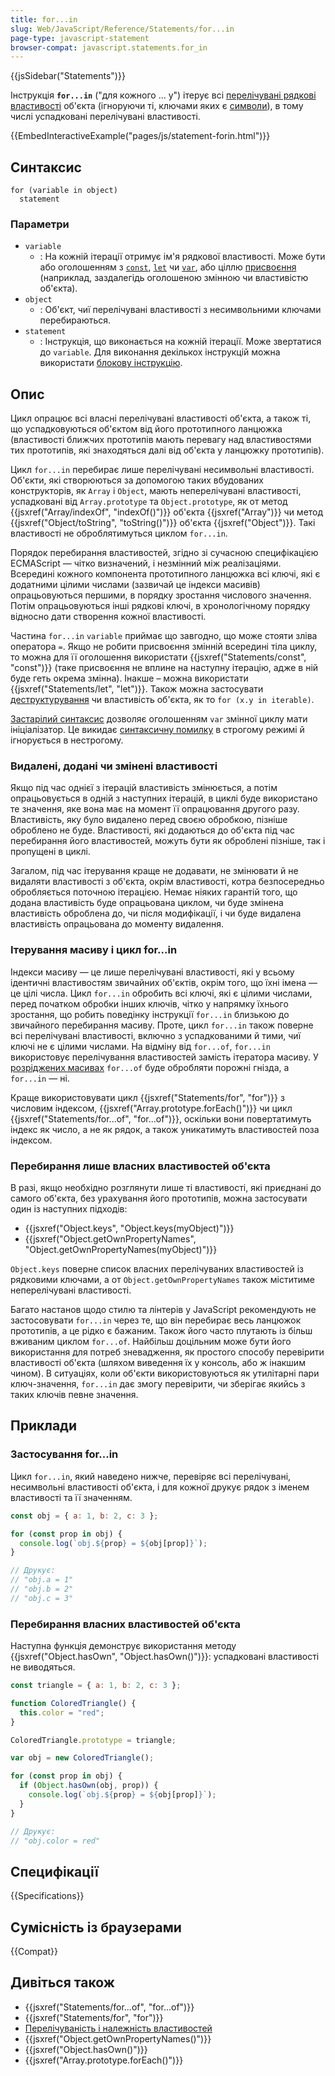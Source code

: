 ```yaml
---
title: for...in
slug: Web/JavaScript/Reference/Statements/for...in
page-type: javascript-statement
browser-compat: javascript.statements.for_in
---
```


{{jsSidebar("Statements")}}

Інструкція **`for...in`** ("для кожного ... у") ітерує всі [перелічувані рядкові властивості](/uk/docs/Web/JavaScript/Enumerability_and_ownership_of_properties) об'єкта (ігноруючи ті, ключами яких є [символи](/uk/docs/Web/JavaScript/Reference/Global_Objects/Symbol)), в тому числі успадковані перелічувані властивості.

{{EmbedInteractiveExample("pages/js/statement-forin.html")}}

## Синтаксис

```js-nolint
for (variable in object)
  statement
```

### Параметри

- `variable`
  - : На кожній ітерації отримує ім'я рядкової властивості. Може бути або оголошенням з [`const`](/uk/docs/Web/JavaScript/Reference/Statements/const), [`let`](/uk/docs/Web/JavaScript/Reference/Statements/let) чи [`var`](/uk/docs/Web/JavaScript/Reference/Statements/var), або ціллю [присвоєння](/uk/docs/Web/JavaScript/Reference/Operators/Assignment) (наприклад, заздалегідь оголошеною змінною чи властивістю об'єкта).
- `object`
  - : Об'єкт, чиї перелічувані властивості з несимвольними ключами перебираються.
- `statement`
  - : Інструкція, що виконається на кожній ітерації. Може звертатися до `variable`. Для виконання декількох інструкцій можна використати [блокову інструкцію](/uk/docs/Web/JavaScript/Reference/Statements/block).

## Опис

Цикл опрацює всі власні перелічувані властивості об'єкта, а також ті, що успадковуються об'єктом від його прототипного ланцюжка (властивості ближчих прототипів мають перевагу над властивостями тих прототипів, які знаходяться далі від об'єкта у ланцюжку прототипів).

Цикл `for...in` перебирає лише перелічувані несимвольні властивості. Об'єкти, які створюються за допомогою таких вбудованих конструкторів, як `Array` і `Object`, мають неперелічувані властивості, успадковані від `Array.prototype` та `Object.prototype`, як от метод {{jsxref("Array/indexOf", "indexOf()")}} об'єкта {{jsxref("Array")}} чи метод {{jsxref("Object/toString", "toString()")}} об'єкта {{jsxref("Object")}}. Такі властивості не оброблятимуться циклом `for...in`.

Порядок перебирання властивостей, згідно зі сучасною специфікацією ECMAScript — чітко визначений, і незмінний між реалізаціями. Всередині кожного компонента прототипного ланцюжка всі ключі, які є додатними цілими числами (зазвичай це індекси масивів) опрацьовуються першими, в порядку зростання числового значення. Потім опрацьовуються інші рядкові ключі, в хронологічному порядку відносно дати створення кожної властивості.

Частина `for...in` `variable` приймає що завгодно, що може стояти зліва оператора `=`. Якщо не робити присвоєння змінній всередині тіла циклу, то можна для її оголошення використати {{jsxref("Statements/const", "const")}} (таке присвоєння не вплине на наступну ітерацію, адже в ній буде геть окрема змінна). Інакше – можна використати {{jsxref("Statements/let", "let")}}. Також можна застосувати [деструктурування](/uk/docs/Web/JavaScript/Reference/Operators/Destructuring_assignment) чи властивість об'єкта, як то `for (x.y in iterable)`.

[Застарілий синтаксис](/uk/docs/Web/JavaScript/Reference/Deprecated_and_obsolete_features#instruktsii) дозволяє оголошенням `var` змінної циклу мати ініціалізатор. Це викидає [синтаксичну помилку](/uk/docs/Web/JavaScript/Reference/Errors/Invalid_for-in_initializer) в строгому режимі й ігнорується в нестрогому.

### Видалені, додані чи змінені властивості

Якщо під час однієї з ітерацій властивість змінюється, а потім опрацьовується в одній з наступних ітерацій, в циклі буде використано те значення, яке вона має на момент її опрацювання другого разу. Властивість, яку було видалено перед своєю обробкою, пізніше оброблено не буде. Властивості, які додаються до об'єкта під час перебирання його властивостей, можуть бути як оброблені пізніше, так і пропущені в циклі.

Загалом, під час ітерування краще не додавати, не змінювати й не видаляти властивості з об'єкта, окрім властивості, котра безпосередньо обробляється поточною ітерацією. Немає ніяких гарантій того, що додана властивість буде опрацьована циклом, чи буде змінена властивість оброблена до, чи після модифікації, і чи буде видалена властивість опрацьована до моменту видалення.

### Ітерування масиву і цикл for...in

Індекси масиву — це лише перелічувані властивості, які у всьому ідентичні властивостям звичайних об'єктів, окрім того, що їхні імена — це цілі числа. Цикл `for...in` обробить всі ключі, які є цілими числами, перед початком обробки інших ключів, чітко у напрямку їхнього зростання, що робить поведінку інструкції `for...in` близькою до звичайного перебирання масиву. Проте, цикл `for...in` також поверне всі перелічувані властивості, включно з успадкованими й тими, чиї ключі не є цілими числами. На відміну від `for...of`, `for...in` використовує перелічування властивостей замість ітератора масиву. У [розріджених масивах](/uk/docs/Web/JavaScript/Guide/Indexed_collections#rozridzheni-masyvy) `for...of` буде обробляти порожні гнізда, а `for...in` — ні.

Краще використовувати цикл {{jsxref("Statements/for", "for")}} з числовим індексом, {{jsxref("Array.prototype.forEach()")}} чи цикл {{jsxref("Statements/for...of", "for...of")}}, оскільки вони повертатимуть індекс як число, а не як рядок, а також уникатимуть властивостей поза індексом.

### Перебирання лише власних властивостей об'єкта

В разі, якщо необхідно розглянути лише ті властивості, які приєднані до самого об'єкта, без урахування його прототипів, можна застосувати один із наступних підходів:

- {{jsxref("Object.keys", "Object.keys(myObject)")}}
- {{jsxref("Object.getOwnPropertyNames", "Object.getOwnPropertyNames(myObject)")}}

`Object.keys` поверне список власних перелічуваних властивостей із рядковими ключами, а от `Object.getOwnPropertyNames` також міститиме неперелічувані властивості.

Багато настанов щодо стилю та лінтерів у JavaScript рекомендують не застосовувати `for...in` через те, що він перебирає весь ланцюжок прототипів, а це рідко є бажаним. Також його часто плутають із більш вживаним циклом `for...of`. Найбільш доцільним може бути його використання для потреб зневадження, як простого способу перевірити властивості об'єкта (шляхом виведення їх у консоль, або ж інакшим чином). В ситуаціях, коли об'єкти використовуються як утилітарні пари ключ-значення, `for...in` дає змогу перевірити, чи зберігає якийсь з таких ключів певне значення.

## Приклади

### Застосування for...in

Цикл `for...in`, який наведено нижче, перевіряє всі перелічувані, несимвольні властивості об'єкта, і для кожної друкує рядок з іменем властивості та її значенням.

```js
const obj = { a: 1, b: 2, c: 3 };

for (const prop in obj) {
  console.log(`obj.${prop} = ${obj[prop]}`);
}

// Друкує:
// "obj.a = 1"
// "obj.b = 2"
// "obj.c = 3"
```

### Перебирання власних властивостей об'єкта

Наступна функція демонструє використання методу {{jsxref("Object.hasOwn", "Object.hasOwn()")}}: успадковані властивості не виводяться.

```js
const triangle = { a: 1, b: 2, c: 3 };

function ColoredTriangle() {
  this.color = "red";
}

ColoredTriangle.prototype = triangle;

var obj = new ColoredTriangle();

for (const prop in obj) {
  if (Object.hasOwn(obj, prop)) {
    console.log(`obj.${prop} = ${obj[prop]}`);
  }
}

// Друкує:
// "obj.color = red"
```

## Специфікації

{{Specifications}}

## Сумісність із браузерами

{{Compat}}

## Дивіться також

- {{jsxref("Statements/for...of", "for...of")}}
- {{jsxref("Statements/for", "for")}}
- [Перелічуваність і належність властивостей](/uk/docs/Web/JavaScript/Enumerability_and_ownership_of_properties)
- {{jsxref("Object.getOwnPropertyNames()")}}
- {{jsxref("Object.hasOwn()")}}
- {{jsxref("Array.prototype.forEach()")}}
